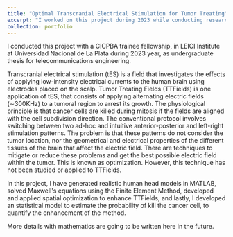 ```yaml
---
title: "Optimal Transcranial Electrical Stimulation for Tumor Treating"
excerpt: "I worked on this project during 2023 while conducting research for my undergraduate thesis. In this work I studied the transcranial electrical stimulation inverse problem, and then developed and applied several of those methods to improve a brain tumor treating technique that uses Electric fields to treat glioblastomas multiformes. Then, I estimated the improvement by defining the probability of death of the cancerous brain cells based in a couple of papers. <br/><img src='/images/BrainTTFieldsPortfolio.jpeg'>"
collection: portfolio
---
```


I conducted this project with a CICPBA trainee fellowship, in LEICI Institute at Universidad Nacional de La Plata during 2023 year, as undergraduate thesis for telecommunications engineering.

Transcranial electrical stimulation (tES) is a field that investigates the effects of applying low-intensity electrical currents to the human brain using electrodes placed on the scalp. Tumor Treating Fields (TTFields) is one application of tES, that consists of applying alternating electric fields (∼300KHz) to a tumoral region to arrest its growth. The physiological principle is that cancer cells are killed during mitosis if the fields are
aligned with the cell subdivision direction. The conventional protocol involves switching between two ad-hoc and intuitive anterior-posterior and left-right stimulation patterns. The problem is that these patterns do not consider the tumor location, nor the geometrical and electrical properties of the different tissues of the brain that affect the electric field. There are techniques to mitigate or reduce these problems and get the best possible electric field within the tumor. This is known as optimization. However, this technique has not been studied or applied to TTFields.

In this project, I have generated realistic human head models in MATLAB, solved Maxwell's equations using the Finite Element Method, developed and applied spatial optimization to enhance TTFields, and lastly, I developed an statistical model to estimate the probability of kill the cancer cell, to quantify the enhancement of the method.

More details with mathematics are going to be written here in the future.